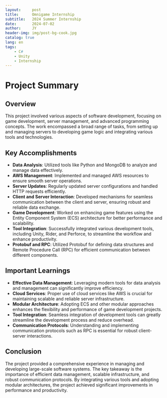 ```yaml
---
layout:     post
title:      Omnigame Internship
subtitle:   2024 Summer Internship
date:       2024-07-02
author:     JY
header-img: img/post-bg-cook.jpg
catalog: true
lang: en
tags:
    - C#
    - Unity
    - Internship
---
```


# Project Summary

## Overview

This project involved various aspects of software development, focusing on game development, server management, and advanced programming concepts. The work encompassed a broad range of tasks, from setting up and managing servers to developing game logic and integrating various tools and technologies.

## Key Accomplishments

- **Data Analysis**: Utilized tools like Python and MongoDB to analyze and manage data effectively.
- **AWS Management**: Implemented and managed AWS resources to ensure smooth server operations.
- **Server Updates**: Regularly updated server configurations and handled HTTP requests efficiently.
- **Client and Server Interaction**: Developed mechanisms for seamless communication between the client and server, ensuring robust and reliable data exchange.
- **Game Development**: Worked on enhancing game features using the Entity Component System (ECS) architecture for better performance and scalability.
- **Tool Integration**: Successfully integrated various development tools, including Unity, Rider, and Perforce, to streamline the workflow and enhance productivity.
- **Protobuf and RPC**: Utilized Protobuf for defining data structures and Remote Procedure Call (RPC) for efficient communication between different components.

## Important Learnings

- **Effective Data Management**: Leveraging modern tools for data analysis and management can significantly improve efficiency.
- **Cloud Services**: Proper use of cloud services like AWS is crucial for maintaining scalable and reliable server infrastructure.
- **Modular Architecture**: Adopting ECS and other modular approaches enhances the flexibility and performance of game development projects.
- **Tool Integration**: Seamless integration of development tools can greatly streamline the development process and reduce overhead.
- **Communication Protocols**: Understanding and implementing communication protocols such as RPC is essential for robust client-server interactions.

## Conclusion

The project provided a comprehensive experience in managing and developing large-scale software systems. The key takeaway is the importance of efficient data management, scalable infrastructure, and robust communication protocols. By integrating various tools and adopting modular architectures, the project achieved significant improvements in performance and productivity.
